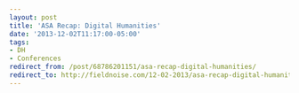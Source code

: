 ```yaml
---
layout: post 
title: 'ASA Recap: Digital Humanities' 
date: '2013-12-02T11:17:00-05:00' 
tags: 
- DH 
- Conferences 
redirect_from: /post/68786201151/asa-recap-digital-humanities/
redirect_to: http://fieldnoise.com/12-02-2013/asa-recap-digital-humanities.html
---
```

